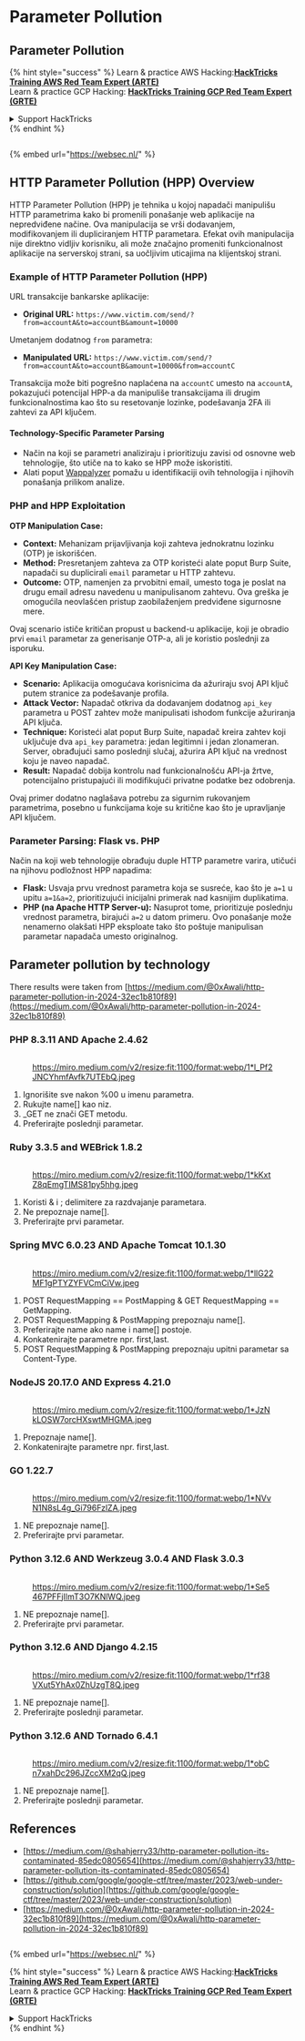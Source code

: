 # Parameter Pollution

## Parameter Pollution

{% hint style="success" %}
Learn & practice AWS Hacking:<img src="../.gitbook/assets/arte.png" alt="" data-size="line">[**HackTricks Training AWS Red Team Expert (ARTE)**](https://training.hacktricks.xyz/courses/arte)<img src="../.gitbook/assets/arte.png" alt="" data-size="line">\
Learn & practice GCP Hacking: <img src="../.gitbook/assets/grte.png" alt="" data-size="line">[**HackTricks Training GCP Red Team Expert (GRTE)**<img src="../.gitbook/assets/grte.png" alt="" data-size="line">](https://training.hacktricks.xyz/courses/grte)

<details>

<summary>Support HackTricks</summary>

* Check the [**subscription plans**](https://github.com/sponsors/carlospolop)!
* **Join the** 💬 [**Discord group**](https://discord.gg/hRep4RUj7f) or the [**telegram group**](https://t.me/peass) or **follow** us on **Twitter** 🐦 [**@hacktricks\_live**](https://twitter.com/hacktricks\_live)**.**
* **Share hacking tricks by submitting PRs to the** [**HackTricks**](https://github.com/carlospolop/hacktricks) and [**HackTricks Cloud**](https://github.com/carlospolop/hacktricks-cloud) github repos.

</details>
{% endhint %}

<figure><img src="https://pentest.eu/RENDER_WebSec_10fps_21sec_9MB_29042024.gif" alt=""><figcaption></figcaption></figure>

{% embed url="https://websec.nl/" %}

## HTTP Parameter Pollution (HPP) Overview

HTTP Parameter Pollution (HPP) je tehnika u kojoj napadači manipulišu HTTP parametrima kako bi promenili ponašanje web aplikacije na nepredviđene načine. Ova manipulacija se vrši dodavanjem, modifikovanjem ili dupliciranjem HTTP parametara. Efekat ovih manipulacija nije direktno vidljiv korisniku, ali može značajno promeniti funkcionalnost aplikacije na serverskoj strani, sa uočljivim uticajima na klijentskoj strani.

### Example of HTTP Parameter Pollution (HPP)

URL transakcije bankarske aplikacije:

* **Original URL:** `https://www.victim.com/send/?from=accountA&to=accountB&amount=10000`

Umetanjem dodatnog `from` parametra:

* **Manipulated URL:** `https://www.victim.com/send/?from=accountA&to=accountB&amount=10000&from=accountC`

Transakcija može biti pogrešno naplaćena na `accountC` umesto na `accountA`, pokazujući potencijal HPP-a da manipuliše transakcijama ili drugim funkcionalnostima kao što su resetovanje lozinke, podešavanja 2FA ili zahtevi za API ključem.

#### **Technology-Specific Parameter Parsing**

* Način na koji se parametri analiziraju i prioritizuju zavisi od osnovne web tehnologije, što utiče na to kako se HPP može iskoristiti.
* Alati poput [Wappalyzer](https://addons.mozilla.org/en-US/firefox/addon/wappalyzer/) pomažu u identifikaciji ovih tehnologija i njihovih ponašanja prilikom analize.

### PHP and HPP Exploitation

**OTP Manipulation Case:**

* **Context:** Mehanizam prijavljivanja koji zahteva jednokratnu lozinku (OTP) je iskorišćen.
* **Method:** Presretanjem zahteva za OTP koristeći alate poput Burp Suite, napadači su duplicirali `email` parametar u HTTP zahtevu.
* **Outcome:** OTP, namenjen za prvobitni email, umesto toga je poslat na drugu email adresu navedenu u manipulisanom zahtevu. Ova greška je omogućila neovlašćen pristup zaobilaženjem predviđene sigurnosne mere.

Ovaj scenario ističe kritičan propust u backend-u aplikacije, koji je obradio prvi `email` parametar za generisanje OTP-a, ali je koristio poslednji za isporuku.

**API Key Manipulation Case:**

* **Scenario:** Aplikacija omogućava korisnicima da ažuriraju svoj API ključ putem stranice za podešavanje profila.
* **Attack Vector:** Napadač otkriva da dodavanjem dodatnog `api_key` parametra u POST zahtev može manipulisati ishodom funkcije ažuriranja API ključa.
* **Technique:** Koristeći alat poput Burp Suite, napadač kreira zahtev koji uključuje dva `api_key` parametra: jedan legitimni i jedan zlonameran. Server, obrađujući samo poslednji slučaj, ažurira API ključ na vrednost koju je naveo napadač.
* **Result:** Napadač dobija kontrolu nad funkcionalnošću API-ja žrtve, potencijalno pristupajući ili modifikujući privatne podatke bez odobrenja.

Ovaj primer dodatno naglašava potrebu za sigurnim rukovanjem parametrima, posebno u funkcijama koje su kritične kao što je upravljanje API ključem.

### Parameter Parsing: Flask vs. PHP

Način na koji web tehnologije obrađuju duple HTTP parametre varira, utičući na njihovu podložnost HPP napadima:

* **Flask:** Usvaja prvu vrednost parametra koja se susreće, kao što je `a=1` u upitu `a=1&a=2`, prioritizujući inicijalni primerak nad kasnijim duplikatima.
* **PHP (na Apache HTTP Server-u):** Nasuprot tome, prioritizuje poslednju vrednost parametra, birajući `a=2` u datom primeru. Ovo ponašanje može nenamerno olakšati HPP eksploate tako što poštuje manipulisan parametar napadača umesto originalnog.

## Parameter pollution by technology

There results were taken from [https://medium.com/@0xAwali/http-parameter-pollution-in-2024-32ec1b810f89](https://medium.com/@0xAwali/http-parameter-pollution-in-2024-32ec1b810f89)

### PHP 8.3.11 AND Apache 2.4.62 <a href="#id-9523" id="id-9523"></a>

<figure><img src="../.gitbook/assets/image (1255).png" alt=""><figcaption><p><a href="https://miro.medium.com/v2/resize:fit:1100/format:webp/1*l_Pf2JNCYhmfAvfk7UTEbQ.jpeg">https://miro.medium.com/v2/resize:fit:1100/format:webp/1*l_Pf2JNCYhmfAvfk7UTEbQ.jpeg</a></p></figcaption></figure>

1. Ignorišite sve nakon %00 u imenu parametra.
2. Rukujte name\[] kao niz.
3. \_GET ne znači GET metodu.
4. Preferirajte poslednji parametar.

### Ruby 3.3.5 and WEBrick 1.8.2

<figure><img src="../.gitbook/assets/image (1257).png" alt=""><figcaption><p><a href="https://miro.medium.com/v2/resize:fit:1100/format:webp/1*kKxtZ8qEmgTIMS81py5hhg.jpeg">https://miro.medium.com/v2/resize:fit:1100/format:webp/1*kKxtZ8qEmgTIMS81py5hhg.jpeg</a></p></figcaption></figure>

1. Koristi & i ; delimitere za razdvajanje parametara.
2. Ne prepoznaje name\[].
3. Preferirajte prvi parametar.

### Spring MVC 6.0.23 AND Apache Tomcat 10.1.30 <a href="#dd68" id="dd68"></a>

<figure><img src="../.gitbook/assets/image (1258).png" alt=""><figcaption><p><a href="https://miro.medium.com/v2/resize:fit:1100/format:webp/1*llG22MF1gPTYZYFVCmCiVw.jpeg">https://miro.medium.com/v2/resize:fit:1100/format:webp/1*llG22MF1gPTYZYFVCmCiVw.jpeg</a></p></figcaption></figure>

1. POST RequestMapping == PostMapping & GET RequestMapping == GetMapping.
2. POST RequestMapping & PostMapping prepoznaju name[].
3. Preferirajte name ako name i name[] postoje.
4. Konkatenirajte parametre npr. first,last.
5. POST RequestMapping & PostMapping prepoznaju upitni parametar sa Content-Type.

### **NodeJS** 20.17.0 **AND** Express 4.21.0 <a href="#id-6d72" id="id-6d72"></a>

<figure><img src="../.gitbook/assets/image (1259).png" alt=""><figcaption><p><a href="https://miro.medium.com/v2/resize:fit:1100/format:webp/1*JzNkLOSW7orcHXswtMHGMA.jpeg">https://miro.medium.com/v2/resize:fit:1100/format:webp/1*JzNkLOSW7orcHXswtMHGMA.jpeg</a></p></figcaption></figure>

1. Prepoznaje name[].
2. Konkatenirajte parametre npr. first,last.

### GO 1.22.7 <a href="#id-63dc" id="id-63dc"></a>

<figure><img src="../.gitbook/assets/image (1260).png" alt=""><figcaption><p><a href="https://miro.medium.com/v2/resize:fit:1100/format:webp/1*NVvN1N8sL4g_Gi796FzlZA.jpeg">https://miro.medium.com/v2/resize:fit:1100/format:webp/1*NVvN1N8sL4g_Gi796FzlZA.jpeg</a></p></figcaption></figure>

1. NE prepoznaje name[].
2. Preferirajte prvi parametar.

### Python 3.12.6 AND Werkzeug 3.0.4 AND Flask 3.0.3 <a href="#b853" id="b853"></a>

<figure><img src="../.gitbook/assets/image (1261).png" alt=""><figcaption><p><a href="https://miro.medium.com/v2/resize:fit:1100/format:webp/1*Se5467PFFjIlmT3O7KNlWQ.jpeg">https://miro.medium.com/v2/resize:fit:1100/format:webp/1*Se5467PFFjIlmT3O7KNlWQ.jpeg</a></p></figcaption></figure>

1. NE prepoznaje name[].
2. Preferirajte prvi parametar.

### Python 3.12.6 AND Django 4.2.15 <a href="#id-8079" id="id-8079"></a>

<figure><img src="../.gitbook/assets/image (1262).png" alt=""><figcaption><p><a href="https://miro.medium.com/v2/resize:fit:1100/format:webp/1*rf38VXut5YhAx0ZhUzgT8Q.jpeg">https://miro.medium.com/v2/resize:fit:1100/format:webp/1*rf38VXut5YhAx0ZhUzgT8Q.jpeg</a></p></figcaption></figure>

1. NE prepoznaje name[].
2. Preferirajte poslednji parametar.

### Python 3.12.6 AND Tornado 6.4.1 <a href="#id-2ad8" id="id-2ad8"></a>

<figure><img src="../.gitbook/assets/image (1263).png" alt=""><figcaption><p><a href="https://miro.medium.com/v2/resize:fit:1100/format:webp/1*obCn7xahDc296JZccXM2qQ.jpeg">https://miro.medium.com/v2/resize:fit:1100/format:webp/1*obCn7xahDc296JZccXM2qQ.jpeg</a></p></figcaption></figure>

1. NE prepoznaje name[].
2. Preferirajte poslednji parametar.

## References

* [https://medium.com/@shahjerry33/http-parameter-pollution-its-contaminated-85edc0805654](https://medium.com/@shahjerry33/http-parameter-pollution-its-contaminated-85edc0805654)
* [https://github.com/google/google-ctf/tree/master/2023/web-under-construction/solution](https://github.com/google/google-ctf/tree/master/2023/web-under-construction/solution)
* [https://medium.com/@0xAwali/http-parameter-pollution-in-2024-32ec1b810f89](https://medium.com/@0xAwali/http-parameter-pollution-in-2024-32ec1b810f89)

<figure><img src="https://pentest.eu/RENDER_WebSec_10fps_21sec_9MB_29042024.gif" alt=""><figcaption></figcaption></figure>

{% embed url="https://websec.nl/" %}

{% hint style="success" %}
Learn & practice AWS Hacking:<img src="../.gitbook/assets/arte.png" alt="" data-size="line">[**HackTricks Training AWS Red Team Expert (ARTE)**](https://training.hacktricks.xyz/courses/arte)<img src="../.gitbook/assets/arte.png" alt="" data-size="line">\
Learn & practice GCP Hacking: <img src="../.gitbook/assets/grte.png" alt="" data-size="line">[**HackTricks Training GCP Red Team Expert (GRTE)**<img src="../.gitbook/assets/grte.png" alt="" data-size="line">](https://training.hacktricks.xyz/courses/grte)

<details>

<summary>Support HackTricks</summary>

* Check the [**subscription plans**](https://github.com/sponsors/carlospolop)!
* **Join the** 💬 [**Discord group**](https://discord.gg/hRep4RUj7f) or the [**telegram group**](https://t.me/peass) or **follow** us on **Twitter** 🐦 [**@hacktricks\_live**](https://twitter.com/hacktricks\_live)**.**
* **Share hacking tricks by submitting PRs to the** [**HackTricks**](https://github.com/carlospolop/hacktricks) and [**HackTricks Cloud**](https://github.com/carlospolop/hacktricks-cloud) github repos.

</details>
{% endhint %}
